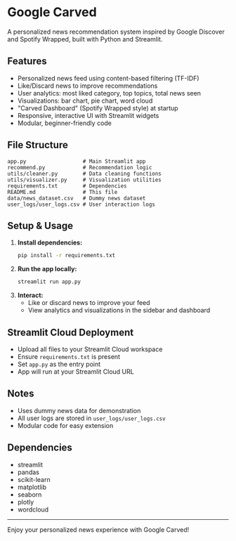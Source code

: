 # Google Carved

A personalized news recommendation system inspired by Google Discover and Spotify Wrapped, built with Python and Streamlit.

## Features
- Personalized news feed using content-based filtering (TF-IDF)
- Like/Discard news to improve recommendations
- User analytics: most liked category, top topics, total news seen
- Visualizations: bar chart, pie chart, word cloud
- "Carved Dashboard" (Spotify Wrapped style) at startup
- Responsive, interactive UI with Streamlit widgets
- Modular, beginner-friendly code

## File Structure
```
app.py                  # Main Streamlit app
recommend.py            # Recommendation logic
utils/cleaner.py        # Data cleaning functions
utils/visualizer.py     # Visualization utilities
requirements.txt        # Dependencies
README.md               # This file
data/news_dataset.csv   # Dummy news dataset
user_logs/user_logs.csv # User interaction logs
```

## Setup & Usage
1. **Install dependencies:**
   ```bash
   pip install -r requirements.txt
   ```
2. **Run the app locally:**
   ```bash
   streamlit run app.py
   ```
3. **Interact:**
   - Like or discard news to improve your feed
   - View analytics and visualizations in the sidebar and dashboard

## Streamlit Cloud Deployment
- Upload all files to your Streamlit Cloud workspace
- Ensure `requirements.txt` is present
- Set `app.py` as the entry point
- App will run at your Streamlit Cloud URL

## Notes
- Uses dummy news data for demonstration
- All user logs are stored in `user_logs/user_logs.csv`
- Modular code for easy extension

## Dependencies
- streamlit
- pandas
- scikit-learn
- matplotlib
- seaborn
- plotly
- wordcloud

---
Enjoy your personalized news experience with Google Carved! 